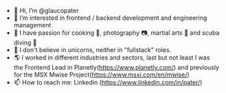 - 👋 Hi, I’m @glaucopater
- 👀 I’m interested in frontend / backend development and engineering management 
- 🏓 I have passion for cooking 🍳, photography 📷, martial arts 🥋 and scuba diving 🤿
- 🦄 I don't believe in unicorns, neither in "fullstack" roles.
- 🌎 I worked in different industries and sectors, last but not least I was the Frontend Lead in Planetly(https://www.planetly.com/) and previously for the MSX Mwise Project(https://www.msxi.com/en/mwise/) 
- 📫 How to reach me: Linkedin (https://www.linkedin.com/in/pater/)

<!---
glaucopater/glaucopater is a ✨ special ✨ repository because its `README.md` (this file) appears on your GitHub profile.
You can click the Preview link to take a look at your changes.
--->

